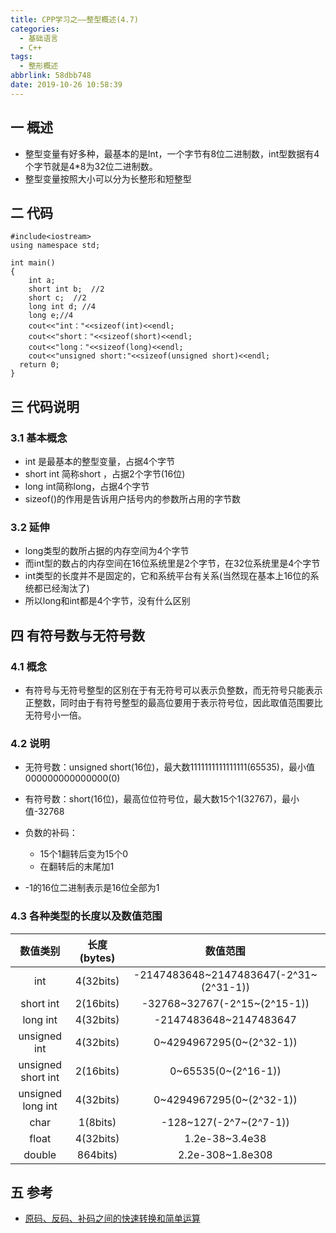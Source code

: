 ```yaml
---
title: CPP学习之——整型概述(4.7)
categories:
  - 基础语言
  - C++
tags:
  - 整形概述
abbrlink: 58dbb748
date: 2019-10-26 10:58:39
---
```

## 一 概述

* 整型变量有好多种，最基本的是Int，一个字节有8位二进制数，int型数据有4个字节就是4*8为32位二进制数。  
* 整型变量按照大小可以分为长整形和短整型

<!--more-->

## 二 代码

```
#include<iostream>
using namespace std;

int main()
{
	int a;
	short int b;  //2
	short c;  //2
	long int d; //4
	long e;//4
	cout<<"int："<<sizeof(int)<<endl;
	cout<<"short："<<sizeof(short)<<endl;
	cout<<"long："<<sizeof(long)<<endl;
	cout<<"unsigned short:"<<sizeof(unsigned short)<<endl;
  return 0;
}
```

## 三 代码说明

### 3.1 基本概念
* int 是最基本的整型变量，占据4个字节
* short int 简称short ，占据2个字节(16位)
* long int简称long，占据4个字节
* sizeof()的作用是告诉用户括号内的参数所占用的字节数

### 3.2 延伸

* long类型的数所占据的内存空间为4个字节
* 而int型的数占的内存空间在16位系统里是2个字节，在32位系统里是4个字节
* int类型的长度并不是固定的，它和系统平台有关系(当然现在基本上16位的系统都已经淘汰了)
* 所以long和int都是4个字节，没有什么区别

## 四 有符号数与无符号数

### 4.1 概念

* 有符号与无符号整型的区别在于有无符号可以表示负整数，而无符号只能表示正整数，同时由于有符号整型的最高位要用于表示符号位，因此取值范围要比无符号小一倍。

### 4.2 说明

* 无符号数：unsigned short(16位)，最大数1111111111111111(65535)，最小值000000000000000(0)

* 有符号数：short(16位)，最高位位符号位，最大数15个1(32767)，最小值-32768

* 负数的补码：

  - 15个1翻转后变为15个0
  - 在翻转后的末尾加1

* -1的16位二进制表示是16位全部为1

### 4.3 各种类型的长度以及数值范围

|      数值类别      | 长度(bytes) |                数值范围                |
| :----------------: | :---------: | :------------------------------------: |
|        int         |  4(32bits)  | -2147483648~2147483647(-2^31~(2^31-1)) |
|     short int      |  2(16bits)  |      -32768~32767(-2^15~(2^15-1))      |
|      long int      |  4(32bits)  |         -2147483648~2147483647         |
|    unsigned int    |  4(32bits)  |        0~4294967295(0~(2^32-1))        |
| unsigned short int |  2(16bits)  |          0~65535(0~(2^16-1))           |
| unsigned long int  |  4(32bits)  |        0~4294967295(0~(2^32-1))        |
|        char        |  1(8bits)   |         -128~127(-2^7~(2^7-1))         |
|       float        |  4(32bits)  |             1.2e-38~3.4e38             |
|       double       |  864bits)   |            2.2e-308~1.8e308            |

## 五 参考

* [原码、反码、补码之间的快速转换和简单运算][1]



[1]:https://jingyan.baidu.com/article/48b37f8ddb08be1a65648875.html